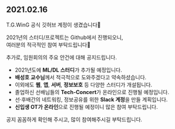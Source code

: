 ## 2021.02.16
T.G.WinG 공식 깃허브 계정이 생겼습니다🤗  

2021년의 스터디/프로젝트는 Github에서 진행되오니,  
여러분의 적극적인 참여 부탁드립니다🙏  

추가로, 임원회의의 주요 안건에 대해 공지드립니다.  
+ 2021년도에 **ML/DL 스터디**가 추가될 예정입니다.
+ **배성호 교수님**께서 적극적으로 도와주겠다고 약속하셨습니다.
+ 이외에도 **웹**, **앱**, **서버**, **정보보호** 등 다양한 스터디가 개설됩니다.
+ 졸업하신 선배님들의 **Tech-Concert**가 온라인으로 진행될 예정입니다.
+ 선·후배간의 네트워킹, 정보공유를 위한 **Slack 계정**을 만들 계획입니다.
+ **신입생 OT가 온라인**으로 진행될 예정이니 많은 참여 부탁드립니다.

공지 꼼꼼하게 확인해 주시고, 많이 참여해주시길 부탁드립니다.  
